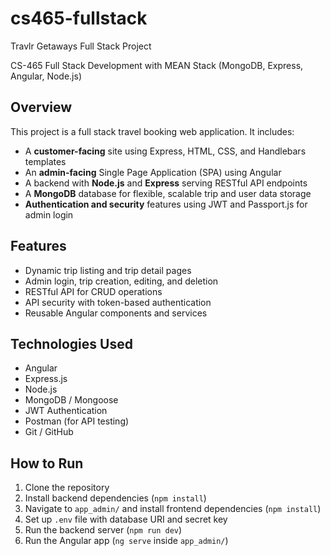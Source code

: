 # cs465-fullstack
Travlr Getaways Full Stack Project

CS-465 Full Stack Development with MEAN Stack (MongoDB, Express, Angular, Node.js)

## Overview
This project is a full stack travel booking web application. It includes:
- A **customer-facing** site using Express, HTML, CSS, and Handlebars templates
- An **admin-facing** Single Page Application (SPA) using Angular
- A backend with **Node.js** and **Express** serving RESTful API endpoints
- A **MongoDB** database for flexible, scalable trip and user data storage
- **Authentication and security** features using JWT and Passport.js for admin login

## Features
- Dynamic trip listing and trip detail pages
- Admin login, trip creation, editing, and deletion
- RESTful API for CRUD operations
- API security with token-based authentication
- Reusable Angular components and services

## Technologies Used
- Angular
- Express.js
- Node.js
- MongoDB / Mongoose
- JWT Authentication
- Postman (for API testing)
- Git / GitHub

## How to Run
1. Clone the repository
2. Install backend dependencies (`npm install`)
3. Navigate to `app_admin/` and install frontend dependencies (`npm install`)
4. Set up `.env` file with database URI and secret key
5. Run the backend server (`npm run dev`)
6. Run the Angular app (`ng serve` inside `app_admin/`)
